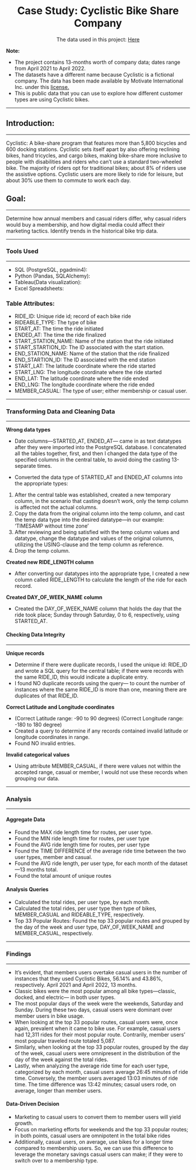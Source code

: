 <h1 align = "center"> Case Study: Cyclistic Bike Share Company </h1>

<p align = "center"> The data used in this project: <a href = "https://divvy-tripdata.s3.amazonaws.com/index.html">Here</a>
</p>

  
    
**Note:** 
- The project contains 13-months worth of company data; dates range from April 2021 to April 2022. 
- The datasets have a different name because Cyclistic is a fictional company. The data has been made available by Motivate International Inc. under this <a href = "https://divvy-tripdata.s3.amazonaws.com/index.html">license. </a>
- This is public data that you can use to explore how different customer types are using Cyclistic bikes.
    



---


## Introduction:
---
    
Cyclistic: A bike-share program that features more than 5,800 bicycles and 600 docking stations. Cyclistic sets itself apart by also offering reclining bikes, hand tricycles, and cargo bikes, making bike-share more inclusive to people with disabilities and riders who can’t use a standard two-wheeled bike. The majority of riders opt for traditional bikes; about 8% of riders use the assistive options. Cyclistic users are more likely to ride for leisure, but about 30% use them to commute to work each day.

    
## Goal:
---
    
Determine how annual members and casual riders differ, why casual riders would buy a membership, and how digital media could affect their marketing tactics. Identify trends in the historical bike trip data.

---    
### Tools Used
---

- SQL (PostgreSQL, pgadmin4):
- Python (Pandas, SQLAlchemy):
- Tableau(Data visualization):
 - Excel Spreadsheets:
    
### Table Attributes:

- RIDE_ID: Unique ride id; record of each bike ride 
- RIDEABLE_TYPE: The type of bike
- START_AT: The time the ride initiated 
- ENDED_AT: The time the ride finalized
- START_STATION_NAME: Name of the station that the ride initiated
- START_STARTION_ID: The ID associated with the start station.
- END_STATION_NAME: Name of the station that the ride finalized
- END_STARTION_ID: The ID associated with the end station
- START_LAT: The latitude coordinate where the ride started
- START_LNG: The longitude coordinate where the ride started
- END_LAT: The latitude coordinate where the ride ended
- END_LNG: The longitude coordinate where the ride ended
- MEMBER_CASUAL: The type of user; either membership or casual user.



---  
### Transforming Data and Cleaning Data
---

**Wrong data types**

- Date columns—STARTED_AT, ENDED_AT— came in as text datatypes after they were imported into the PostgreSQL database. I concatenated all the tables together, first, and then I changed the data type of the specified columns in the central table, to avoid doing the casting 13-separate times.

- Converted the data type of STARTED_AT and ENDED_AT columns into the appropriate types:

1) After the central table was established, created a new temporary column, in the scenario that casting doesn’t work, only the temp column is affected not the actual columns. 
2) Copy the data from the original column into the temp column, and cast the temp data type into the desired datatype—in our example: ‘TIMESAMP without time zone’
3) After reviewing and being satisfied with the temp column values and datatype, change the datatype and values of the original columns, utilizing the USING-clause and the temp column as reference.
4) Drop the temp column.

**Created new RIDE_LENGTH column**

- After converting our datatypes into the appropriate type, I created a new column called RIDE_LENGTH to calculate the length of the ride for each record.

**Created DAY_OF_WEEK_NAME column**

- Created the DAY_OF_WEEK_NAME column that holds the day that the ride took place; Sunday through Saturday, 0 to 6, respectively, using STARTED_AT.



#### Checking Data Integrity
---

**Unique records**

- Determine if there were duplicate records, I used the unique id: RIDE_ID and wrote a SQL query for the central table; if there were records with the same RIDE_ID, this would indicate a duplicate entry.
- I found NO duplicate records using the query— to count the number of instances where the same RIDE_ID is more than one, meaning there are duplicates of that RIDE_ID.

**Correct Latitude and Longitude coordinates**

- (Correct Latitude range: -90 to 90 degrees) (Correct Longitude range: -180 to 180 degree)
- Created a query to determine if any records contained invalid latitude or longitude coordinates in range. 
- Found NO invalid entries.

**Invalid categorical values**

- Using attribute MEMBER_CASUAL, if there were values not within the accepted range, casual or member, I would not use these records when grouping our data. 

---
### Analysis
---

#### Aggregate Data

-	Found the MAX ride length time for routes, per user type.
-	Found the MIN ride length time for routes, per user type
-	Found the AVG ride length time for routes, per user type
-	Found the TIME DIFFERENCE of the average ride time between the two user types, member and casual. 
-	Found the AVG ride length, per user type, for each month of the dataset—13 months total.
-	Found the total amount of unique routes

#### Analysis Queries

-	Calculated the total rides, per user type, by each month.
-	Calculated the total rides, per user type then type of bikes, MEMBER_CASUAL and RIDEABLE_TYPE, respectively.
-	Top 33 Popular Routes: Found the top 33 popular routes and grouped by the day of the week and user type, DAY_OF_WEEK_NAME and MEMBER_CASUAL, respectively.

---
### Findings
---

-	It’s evident, that members users overtake casual users in the number of instances that they used Cyclistic Bikes, 56.14% and 43.86%, respectively. April 2021 and April 2022, 13 months.
-	Classic bikes were the most popular among all bike types—classic, docked, and electric— in both user types. 
-	The most popular days of the week were the weekends, Saturday and Sunday. During these two days, casual users were dominant over member users in bike usage.
-	When looking at the top 33 popular routes, casual users were, once again, prevalent when it came to bike use. For example, casual users had 12,311 rides for their most popular route. Contrarily, member users’ most popular traveled route totaled 5,087.
-	Similarly, when looking at the top 33 popular routes, grouped by the day of the week, casual users were omnipresent in the distribution of the day of the week against the total rides. 
-	Lastly, when analyzing the average ride time for each user type, categorized by each month, casual users average 26:45 minutes of ride time. Conversely, the member users averaged 13:03 minutes of ride time. The time difference was 13:42 minutes; casual users rode, on average, longer than member users.

#### Data-Driven Decision

-	Marketing to casual users to convert them to member users will yield growth.
-	Focus on marketing efforts for weekends and the top 33 popular routes; in both points, casual users are omnipotent in the total bike rides
-	Additionally, casual users, on average, use bikes for a longer time compared to membership users. So, we can use this difference to leverage the monetary savings casual users can make; if they were to switch over to a membership type.

    
    
    
    
    
    
    
    
    
    
    
    
    
    
    
    
    
    
    
    
    
    
    
    
